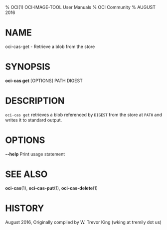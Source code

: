 % OCI(1) OCI-IMAGE-TOOL User Manuals
% OCI Community
% AUGUST 2016
# NAME

oci-cas-get \- Retrieve a blob from the store

# SYNOPSIS

**oci-cas get** [OPTIONS] PATH DIGEST

# DESCRIPTION

`oci-cas get` retrieves a blob referenced by `DIGEST` from the store at `PATH` and writes it to standard output.

# OPTIONS

**--help**
  Print usage statement

# SEE ALSO

**oci-cas**(1), **oci-cas-put**(1), **oci-cas-delete**(1)

# HISTORY

August 2016, Originally compiled by W. Trevor King (wking at tremily dot us)
